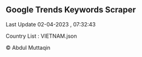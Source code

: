 

## Google Trends Keywords Scraper 
 
Last Update 02-04-2023 , 07:32:43

Country List :
VIETNAM.json



© Abdul Muttaqin 
